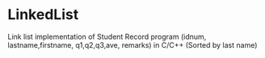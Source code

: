 # LinkedList
Link list implementation of Student Record program (idnum, lastname,firstname, q1,q2,q3,ave, remarks) in C/C++ (Sorted by last name)
